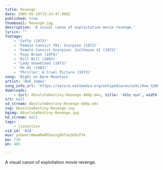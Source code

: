 ```yaml
---
title: Revenge
date: 2005-05-10T15:24:47.000Z
published: true
thumbnail: Revenge.jpg
description: 'A visual canon of exploitation movie revenge.'
lyrics: ""
footage:
    - 'Coffy (1973)'
    - 'Female Convict 701: Scorpion (1972)'
    - 'Female Convict Scorpion: Jailhouse 41 (1972)'
    - 'Foxy Brown (1974)'
    - 'Kill Bill (2003)'
    - 'Lady Snowblood (1973)'
    - 'Ms 45 (1981)'
    - 'Thriller: A Cruel Picture (1973)'
song: 'Night on Bare Mountain'
artist: 'Bob James'
song_info_url: 'https://secure.wikimedia.org/wikipedia/en/wiki/One_%28Bob_James_album%29'
downloads:
    - {url: AbsoluteDestiny-Revenge-480p.m4v, title: '480p mp4', width: 848, height: 480, mimetype: video/mp4}
srt: null
sd_stream: AbsoluteDestiny-Revenge-480p.m4v
svg: AbsoluteDestiny-Revenge.svg
bgimg: AbsoluteDestiny-Revenge.jpg
hd_stream: null
tags:
    - liveaction
vid_id: '034'
mux: ynUemrlHmwmMwRPXazngObTXe3K9cP7A
pw: 720
ph: 405

---
```

A visual canon of exploitation movie revenge.